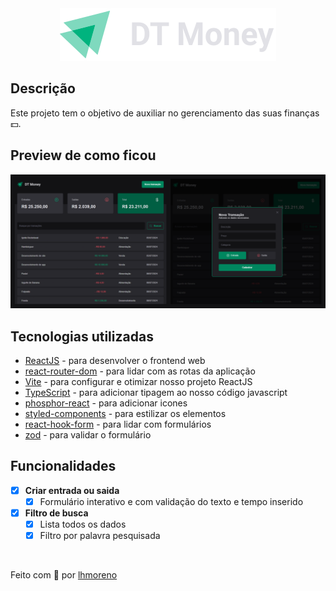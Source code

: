 <div align="center">
  <img src="src/assets/logo.svg" alt="Logo mostrando um foguete ao lado do nome todoo" />
</div>

## Descrição

Este projeto tem o objetivo de auxiliar no gerenciamento das suas finanças 💵.

## Preview de como ficou

<div align="center">
  <img src=".github/preview.png" alt="Logo mostrando o ignite timer" />
</div>

## Tecnologias utilizadas

- [ReactJS](https://github.com/facebook/react) - para desenvolver o frontend web
- [react-router-dom](https://github.com/remix-run/react-router) - para lidar com as rotas da aplicação
- [Vite](https://github.com/vitejs/vite) - para configurar e otimizar nosso projeto ReactJS
- [TypeScript](https://github.com/microsoft/TypeScript) - para adicionar tipagem ao nosso código javascript
- [phosphor-react](https://github.com/phosphor-icons/react) - para adicionar icones
- [styled-components](https://github.com/styled-components/styled-components) - para estilizar os elementos
- [react-hook-form](https://github.com/react-hook-form/react-hook-form) - para lidar com formulários
- [zod](https://github.com/colinhacks/zod) - para validar o formulário

## Funcionalidades

- [x] **Criar entrada ou saida**
  - [x] Formulário interativo e com validação do texto e tempo inserido
- [x] **Filtro de busca**
  - [x] Lista todos os dados
  - [x] Filtro por palavra pesquisada

<br />

Feito com 💙 por [lhmoreno](https://github.com/lhmoreno)
